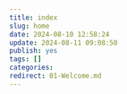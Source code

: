 ```yaml
---
title: index
slug: home
date: 2024-08-10 12:58:24
update: 2024-08-11 09:08:50
publish: yes
tags: []
categories:
redirect: 01-Welcome.md
---
```

